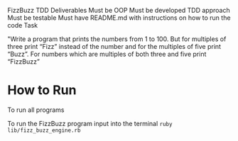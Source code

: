 FizzBuzz TDD
Deliverables
Must be OOP
Must be developed TDD approach
Must be testable
Must have README.md with instructions on how to run the code
Task

"Write a program that prints the numbers from 1 to 100. But for multiples of three print “Fizz” instead of the number and for the multiples of five print “Buzz”. For numbers which are multiples of both three and five print “FizzBuzz”



# How to Run

To run all programs

To run the FizzBuzz program input into the terminal `ruby lib/fizz_buzz_engine.rb`
